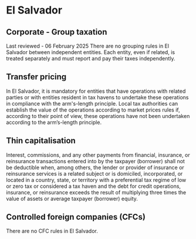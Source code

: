# El Salvador
## Corporate - Group taxation
Last reviewed - 06 February 2025
There are no grouping rules in El Salvador between independent entities. Each entity, even if related, is treated separately and must report and pay their taxes independently.
## Transfer pricing
In El Salvador, it is mandatory for entities that have operations with related parties or with entities resident in tax havens to undertake these operations in compliance with the arm's-length principle.
Local tax authorities can establish the value of the operations according to market prices rules if, according to their point of view, these operations have not been undertaken according to the arm’s-length principle.
## Thin capitalisation
Interest, commissions, and any other payments from financial, insurance, or reinsurance transactions entered into by the taxpayer (borrower) shall not be deductible when, among others, the lender or provider of insurance or reinsurance services is a related subject or is domiciled, incorporated, or located in a country, state, or territory with a preferential tax regime of low or zero tax or considered a tax haven and the debt for credit operations, insurance, or reinsurance exceeds the result of multiplying three times the value of assets or average taxpayer (borrower) equity.
## Controlled foreign companies (CFCs)
There are no CFC rules in El Salvador.
